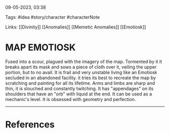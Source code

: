 09-05-2023, 03:38

Tags: #idea #story/character #characterNote

Links: [[Divinity]] [[Anomalies]] [[Memetic Anomalies]] [[Emotiosk]] 

# MAP EMOTIOSK




Fused into a scour, plagued with the imagery of the map. Tormented by it it breaks apart its mask and sows a piece of cloth over it, veiling the upper portion, but to no avail. It is frail and very unstable living like an Emotiosk secluded in an abandoned facility. it tries its best to recreate the map by scratching and painting for all its lifetime. Arms and limbs are sharp and thin, it is slouched and constantly twitching. It has "appendages" on its shoulders that have an "orb" with liquid at the end. It can be used as a mechanic's level. It is obsessed with geometry and perfection.


---
# References
